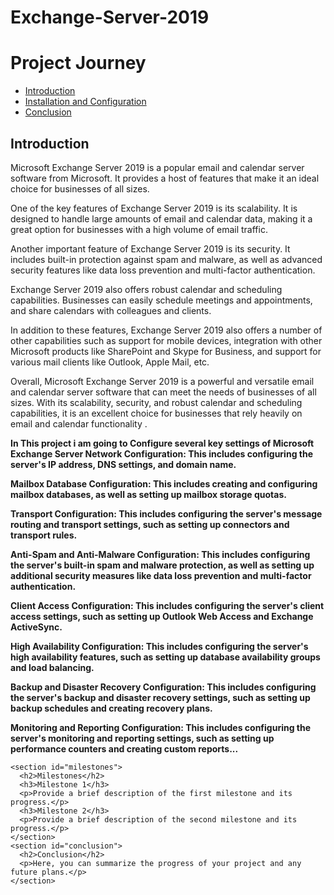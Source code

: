 # Exchange-Server-2019


<title> Microsost Exchange Server 2019</title>

  </head>
  <body>
    <h1>Project Journey</h1>
    <nav>
      <ul>
        <li><a href="#introduction">Introduction</a></li>
        <li><a href="https://github.com/MrAAGO/Exchange-server-2019-Installation-and-configuration">Installation and Configuration</a></li>
        <li><a href="#conclusion">Conclusion</a></li>
      </ul>
    </nav>
    <section id="introduction">
      <h2>Introduction</h2>
      <p>Microsoft Exchange Server 2019 is a popular email and calendar server software from Microsoft. It provides a host of features that make it an ideal choice for businesses of all sizes.

One of the key features of Exchange Server 2019 is its scalability. It is designed to handle large amounts of email and calendar data, making it a great option for businesses with a high volume of email traffic.

Another important feature of Exchange Server 2019 is its security. It includes built-in protection against spam and malware, as well as advanced security features like data loss prevention and multi-factor authentication.

Exchange Server 2019 also offers robust calendar and scheduling capabilities. Businesses can easily schedule meetings and appointments, and share calendars with colleagues and clients.

In addition to these features, Exchange Server 2019 also offers a number of other capabilities such as support for mobile devices, integration with other Microsoft products like SharePoint and Skype for Business, and support for various mail clients like Outlook, Apple Mail, etc.

Overall, Microsoft Exchange Server 2019 is a powerful and versatile email and calendar server software that can meet the needs of businesses of all sizes. With its scalability, security, and robust calendar and scheduling capabilities, it is an excellent choice for businesses that rely heavily on email and calendar functionality .</p>

<p><b>In This project i am going to Configure several key settings of Microsoft Exchange Server
Network Configuration: This includes configuring the server's IP address, DNS settings, and domain name.

Mailbox Database Configuration: This includes creating and configuring mailbox databases, as well as setting up mailbox storage quotas.

Transport Configuration: This includes configuring the server's message routing and transport settings, such as setting up connectors and transport rules.

Anti-Spam and Anti-Malware Configuration: This includes configuring the server's built-in spam and malware protection, as well as setting up additional security measures like data loss prevention and multi-factor authentication.

Client Access Configuration: This includes configuring the server's client access settings, such as setting up Outlook Web Access and Exchange ActiveSync.

High Availability Configuration: This includes configuring the server's high availability features, such as setting up database availability groups and load balancing.

Backup and Disaster Recovery Configuration: This includes configuring the server's backup and disaster recovery settings, such as setting up backup schedules and creating recovery plans.

Monitoring and Reporting Configuration: This includes configuring the server's monitoring and reporting settings, such as setting up performance counters and creating custom reports...</p></b>
    </section>
    
    <section id="milestones">
      <h2>Milestones</h2>
      <h3>Milestone 1</h3>
      <p>Provide a brief description of the first milestone and its progress.</p>
      <h3>Milestone 2</h3>
      <p>Provide a brief description of the second milestone and its progress.</p>
    </section>
    <section id="conclusion">
      <h2>Conclusion</h2>
      <p>Here, you can summarize the progress of your project and any future plans.</p>
    </section>
  </body>
</html>
